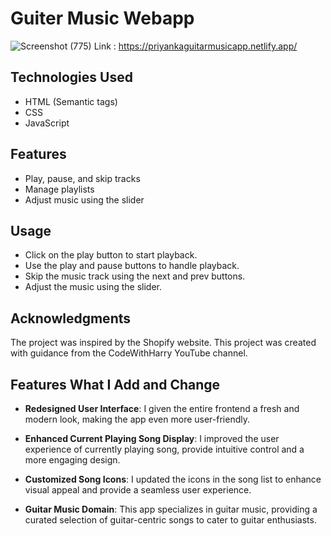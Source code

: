 # Guiter Music Webapp

![Screenshot (775)](https://github.com/PriyankaBtech/GuitarMusic_App/assets/109729930/35bd77a2-1f47-428c-a3ef-cc53a2f54f95)
Link : https://priyankaguitarmusicapp.netlify.app/

## Technologies Used
- HTML (Semantic tags)
- CSS
- JavaScript

## Features

- Play, pause, and skip tracks
- Manage playlists
- Adjust music using the slider

## Usage

- Click on the play button to start playback.
- Use the play and pause buttons to handle playback.
- Skip the music track using the next and prev buttons.
- Adjust the music using the slider.

## Acknowledgments

The project was inspired by the Shopify website. This project was created with guidance from the CodeWithHarry YouTube channel.


## Features What I Add and Change 

- **Redesigned User Interface**: I given the entire frontend a fresh and modern look, making the app even more user-friendly.

- **Enhanced Current Playing Song Display**: I improved the user experience of currently playing song, provide intuitive control and a more engaging design.

- **Customized Song Icons**: I updated the icons in the song list to enhance visual appeal and provide a seamless user experience.

- **Guitar Music Domain**: This app  specializes in guitar music, providing a curated selection of guitar-centric songs to cater to guitar enthusiasts.


